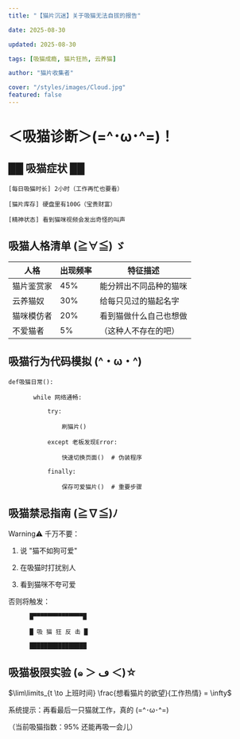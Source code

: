 ```yaml
---
title: "【猫片沉迷】关于吸猫无法自拔的报告"

date: 2025-08-30

updated: 2025-08-30

tags: [吸猫成瘾, 猫片狂热, 云养猫]

author: "猫片收集者"

cover: "/styles/images/Cloud.jpg"
featured: false
---
```


# ＜吸猫诊断＞(=^･ω･^=)！

## ██ 吸猫症状 ██

```
[每日吸猫时长] 2小时（工作再忙也要看）

[猫片库存] 硬盘里有100G（宝贵财富）

[精神状态] 看到猫咪视频会发出奇怪的叫声
```

## 吸猫人格清单 (≧∀≦) ゞ

| 人格       | 出现频率 | 特征描述               |
| ---------- | -------- | ---------------------- |
| 猫片鉴赏家 | 45%      | 能分辨出不同品种的猫咪 |
| 云养猫奴   | 30%      | 给每只见过的猫起名字   |
| 猫咪模仿者 | 20%      | 看到猫做什么自己也想做 |
| 不爱猫者   | 5%       | （这种人不存在的吧）   |

## 吸猫行为代码模拟 (^・ω・^)

```
def吸猫日常():

       while 网络通畅:

           try:

               刷猫片()

           except 老板发现Error:

               快速切换页面()  # 伪装程序

           finally:

               保存可爱猫片()  # 重要步骤
```

## 吸猫禁忌指南 (≧∇≦)ﾉ

Warning⚠️ 千万不要：

1.  说 "猫不如狗可爱"

2.  在吸猫时打扰别人

3.  看到猫咪不夸可爱

否则将触发：

```
      █▀▀▀▀▀▀▀▀▀▀▀▀▀▀█

      █ 吸 猫 狂 反 击 █

      ████████████████
```

## 吸猫极限实验 (๑ ＞ ڡ ＜)☆

$\lim\limits_{t \to 上班时间} \frac{想看猫片的欲望}{工作热情} = \infty$

系统提示：再看最后一只猫就工作，真的 (=^･ω･^=)

（当前吸猫指数：95% 还能再吸一会儿）
